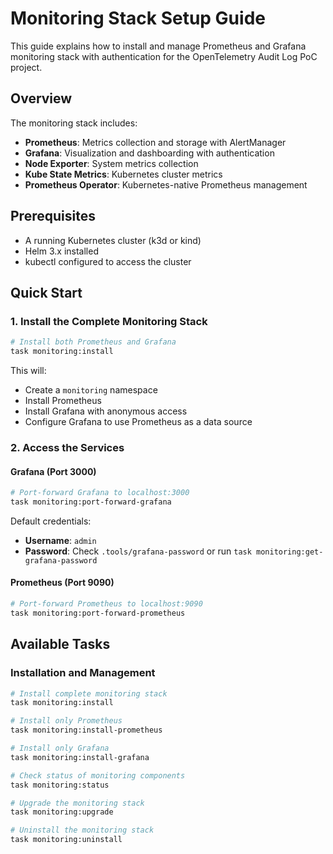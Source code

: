# Monitoring Stack Setup Guide

This guide explains how to install and manage Prometheus and Grafana monitoring stack with authentication for the OpenTelemetry Audit Log PoC project.

## Overview

The monitoring stack includes:
- **Prometheus**: Metrics collection and storage with AlertManager
- **Grafana**: Visualization and dashboarding with authentication
- **Node Exporter**: System metrics collection
- **Kube State Metrics**: Kubernetes cluster metrics
- **Prometheus Operator**: Kubernetes-native Prometheus management

## Prerequisites

- A running Kubernetes cluster (k3d or kind)
- Helm 3.x installed
- kubectl configured to access the cluster

## Quick Start

### 1. Install the Complete Monitoring Stack

```bash
# Install both Prometheus and Grafana
task monitoring:install
```

This will:
- Create a `monitoring` namespace
- Install Prometheus
- Install Grafana with anonymous access
- Configure Grafana to use Prometheus as a data source

### 2. Access the Services

#### Grafana (Port 3000)
```bash
# Port-forward Grafana to localhost:3000
task monitoring:port-forward-grafana
```

Default credentials:
- **Username**: `admin`
- **Password**: Check `.tools/grafana-password` or run `task monitoring:get-grafana-password`

#### Prometheus (Port 9090)
```bash
# Port-forward Prometheus to localhost:9090
task monitoring:port-forward-prometheus
```

## Available Tasks

### Installation and Management

```bash
# Install complete monitoring stack
task monitoring:install

# Install only Prometheus
task monitoring:install-prometheus

# Install only Grafana
task monitoring:install-grafana

# Check status of monitoring components
task monitoring:status

# Upgrade the monitoring stack
task monitoring:upgrade

# Uninstall the monitoring stack
task monitoring:uninstall
```
